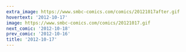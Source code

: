 ```yaml
---
extra_image: https://www.smbc-comics.com/comics/20121017after.gif
hovertext: '2012-10-17'
image: https://www.smbc-comics.com/comics/20121017.gif
next_comic: '2012-10-18'
prev_comic: '2012-10-16'
title: '2012-10-17'
---
```



